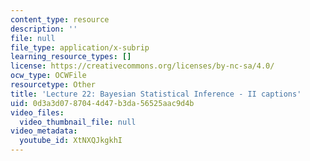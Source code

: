 ```yaml
---
content_type: resource
description: ''
file: null
file_type: application/x-subrip
learning_resource_types: []
license: https://creativecommons.org/licenses/by-nc-sa/4.0/
ocw_type: OCWFile
resourcetype: Other
title: 'Lecture 22: Bayesian Statistical Inference - II captions'
uid: 0d3a3d07-8704-4d47-b3da-56525aac9d4b
video_files:
  video_thumbnail_file: null
video_metadata:
  youtube_id: XtNXQJkgkhI
---
```

